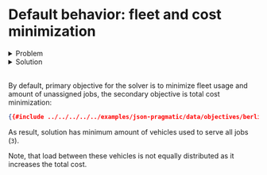 # Default behavior: fleet and cost minimization

<details>
    <summary>Problem</summary><p>

```json
{{#include ../../../../../examples/json-pragmatic/data/objectives/berlin.default.problem.json}}
```

</p></details>

<details>
    <summary>Solution</summary><p>

```json
{{#include ../../../../../examples/json-pragmatic/data/objectives/berlin.default.solution.json}}
```

</p></details>

</br>

<div id="geojson" hidden>
{{#include ../../../../../examples/json-pragmatic/data/objectives/berlin.default.solution.geojson}}
</div>

<div id="map"></div>

By default, primary objective for the solver is to minimize fleet usage and amount of unassigned jobs, the secondary
objective is total cost minimization:

```json
{{#include ../../../../../examples/json-pragmatic/data/objectives/berlin.default.problem.json:1003:1017}}
```

As result, solution has minimum amount of vehicles used to serve all jobs (`3`).

Note, that load between these vehicles is not equally distributed as it increases the total cost. 